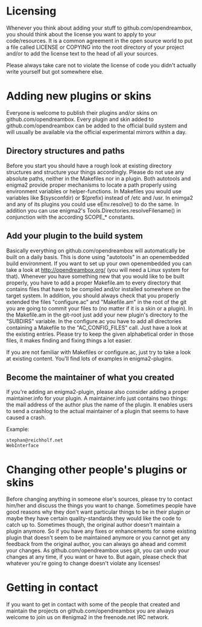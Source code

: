 # Licensing
Whenever you think about adding your stuff to github.com/opendreambox, you should 
think about the license you want to apply to your code/resources.
It is a common agreement in the open source world to put a file called 
LICENSE or COPYING into the root directory of your project and/or to add
the license text to the head of all your sources.

Please always take care not to violate the license of code you didn't 
actually write yourself but got somewhere else.

# Adding new plugins or skins
Everyone is welcome to publish their plugins and/or skins on github.com/opendreambox.
Every plugin and skin added to github.com/opendreambox can be added to the
official build system and will usually be available via the official 
experimental mirrors within a day.

## Directory structures and paths
Before you start you should have a rough look at existing directory
structures and structure your things accordingly.
Please do not use any absolute paths, neither in the Makefiles nor in a plugin.
Both autotools and enigma2 provide proper mechanisms to locate a path
properly using environment variables or helper-functions.
In Makefiles you would use variables like $(sysconfdir) or $(prefix)
instead of /etc and /usr. 
In enimga2 and any of its plugins you could use eEnv.resolve() to do the same.
In addition you can use enigma2's Tools.Directories.resolveFilename() 
in conjunction with the according SCOPE_* constants.

## Add your plugin to the build system
Basically everything on github.com/opendreambox will automatically be built on a
daily basis. This is done using "autotools" in an openembedded build environment.
If you want to set up your own openembedded you can take a look at
http://opendreambox.org/ (you will need a Linux system for that).
Whenever you have something new that you would like to be built properly, you 
have to add a proper Makefile.am to every directory that contains files
that have to be compiled and/or installed somewhere on the target system.
In addition, you should always check that you properly extended the 
files "configure.ac" and "Makefile.am" in the root of the git you are
going to commit your files to (no matter if it is a skin or a plugin).
In the Makefile.am in the git-root just add your new plugin's directory
to the "SUBDIRS" variable.
In the configure.ac you have to add all directories containing a
Makefile to the "AC_CONFIG_FILES" call. Just have a look at the existing entries.
Please try to keep the given alphabetical order in those files, it makes
finding and fixing things a lot easier.

If you are not familiar with Makefiles or configure.ac, just try to take a look
at existing content. You'll find lots of examples in enigma2-plugins.

## Become the maintainer of what you created
If you're adding an enigma2-plugin, please also consider adding a proper 
maintainer.info for your plugin.
A maintainer.info just contains two things: the mail address of the author
plus the name of the plugin.
It enables users to send a crashlog to the actual maintainer of a plugin 
that seems to have caused a crash.

Example:
```
stephan@reichholf.net
WebInterface
```
# Changing other people's plugins or skins
Before changing anything in someone else's sources, please try to contact 
him/her and discuss the things you want to change.
Sometimes people have good reasons why they don't want particular things to
be in their plugin or maybe they have certain quality-standards they would
like the code to catch up to.
Sometimes though, the original author doesn't maintain a plugin anymore.
So if you have any fixes or enhancements for some existing plugin that 
doesn't seem to be maintained anymore or you cannot get any feedback from 
the original author, you can always go ahead and commit your changes.
As github.com/opendreambox uses git, you can undo your changes at any time, if you want
or have to.
But again, please check that whatever you're going to change doesn't violate 
any licenses!

# Getting in contact
If you want to get in contact with some of the people that created and
maintain the projects on github.com/opendreambox you are always welcome 
to join us on #enigma2 in the freenode.net IRC network.
